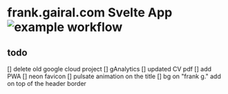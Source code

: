 # frank.gairal.com Svelte App ![example workflow](https://github.com/gairal/frank-fo-svelte/actions/workflows/ci.yml/badge.svg)

## todo

[] delete old google cloud project
[] gAnalytics
[] updated CV pdf
[] add PWA
[] neon favicon
[] pulsate animation on the title
[] bg on "frank g." add on top of the header border
